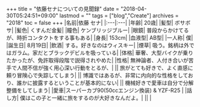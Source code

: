 +++
title = "依藤セナについての見聞録"
date = "2018-04-30T05:24:51+09:00"
lastmod = ""
tags = ["blog","Create"]
archives = "2018"
toc = false
+++
|名前|依藤 セナ|
|:---|:---|
|年齢| 20歳|
|髪型| ボサボサ|
|髪色| くすんだ金髪|
|瞳色| ケンブリッジブルー|
|眼鏡| 普段からかけてるが、時折コンタクトをする事もある|
|身長| 153cm|
|血液型| AB型|
|一人称| 僕|
|誕生日| 8月19日|
|飲酒| する。好きなのはウィスキー|
|煙草| 吸う。銘柄は外ではガラム。家だとブラックデビルを吸っている|
|体格| 華奢、大型バイクが乗りたかったが、免許取得段階で説得されやめた|
|性格| 無神論者、人付き合いが苦手で人間不信が強く用心深い行動をとるが、|
|| 旅がとても好きで、よく直感に頼り冒険心で失踪してしまう|
|| 博識ではあるが、非常に内向的な性格をしており、誰かに披露するということが基本的にない|
|| 機械好きで愛車は自分で分解整備をしてしまう|
|愛車|スーパーカブ90(50ccエンジン換装) & YZF-R25 |
|話し方| 僕はこの子と一緒に旅をするのが大好きなんだよ。|
|| |
